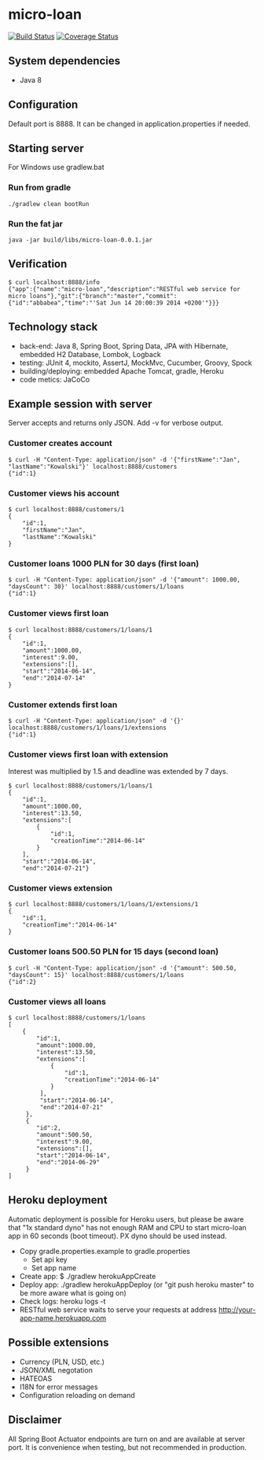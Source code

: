 # micro-loan
[![Build Status](https://travis-ci.org/dst/micro-loan.svg)](https://travis-ci.org/dst/micro-loan)
[![Coverage Status](https://coveralls.io/repos/dst/micro-loan/badge.png)](https://coveralls.io/r/dst/micro-loan)

## System dependencies
- Java 8

## Configuration
Default port is 8888. It can be changed in application.properties if needed.

## Starting server
For Windows use gradlew.bat

### Run from gradle
    ./gradlew clean bootRun

### Run the fat jar
    java -jar build/libs/micro-loan-0.0.1.jar

## Verification
    $ curl localhost:8888/info
    {"app":{"name":"micro-loan","description":"RESTful web service for micro loans"},"git":{"branch":"master","commit":{"id":"abbabea","time":"'Sat Jun 14 20:00:39 2014 +0200'"}}}

## Technology stack
- back-end: Java 8, Spring Boot, Spring Data, JPA with Hibernate, embedded H2 Database, Lombok, Logback
- testing: JUnit 4, mockito, AssertJ, MockMvc, Cucumber, Groovy, Spock
- building/deploying: embedded Apache Tomcat, gradle, Heroku
- code metics: JaCoCo

## Example session with server
Server accepts and returns only JSON. Add -v for verbose output.

### Customer creates account
    $ curl -H "Content-Type: application/json" -d '{"firstName":"Jan", "lastName":"Kowalski"}' localhost:8888/customers
    {"id":1}

### Customer views his account
    $ curl localhost:8888/customers/1
    {
        "id":1,
        "firstName":"Jan",
        "lastName":"Kowalski"
    }

### Customer loans 1000 PLN for 30 days (first loan)
    $ curl -H "Content-Type: application/json" -d '{"amount": 1000.00, "daysCount": 30}' localhost:8888/customers/1/loans
    {"id":1}

### Customer views first loan
    $ curl localhost:8888/customers/1/loans/1
    {
        "id":1,
        "amount":1000.00,
        "interest":9.00,
        "extensions":[],
        "start":"2014-06-14",
        "end":"2014-07-14"
    }
    
### Customer extends first loan
    $ curl -H "Content-Type: application/json" -d '{}' localhost:8888/customers/1/loans/1/extensions
    {"id":1}
    
### Customer views first loan with extension
Interest was multiplied by 1.5 and deadline was extended by 7 days.

    $ curl localhost:8888/customers/1/loans/1
    {
        "id":1,
        "amount":1000.00,
        "interest":13.50,
        "extensions":[
            {
                "id":1,
                "creationTime":"2014-06-14"
            }
        ],
        "start":"2014-06-14",
        "end":"2014-07-21"}

### Customer views extension
    $ curl localhost:8888/customers/1/loans/1/extensions/1
    {
        "id":1,
        "creationTime":"2014-06-14"
    }

### Customer loans 500.50 PLN for 15 days (second loan)
    $ curl -H "Content-Type: application/json" -d '{"amount": 500.50, "daysCount": 15}' localhost:8888/customers/1/loans
    {"id":2}

### Customer views all loans
    $ curl localhost:8888/customers/1/loans
    [
        {
            "id":1,
            "amount":1000.00,
            "interest":13.50,
            "extensions":[
                {
                    "id":1,
                    "creationTime":"2014-06-14"
                }
             ],
             "start":"2014-06-14",
             "end":"2014-07-21"
         },
         {
            "id":2,
            "amount":500.50,
            "interest":9.00,
            "extensions":[],
            "start":"2014-06-14",
            "end":"2014-06-29"
         }
    ]

## Heroku deployment
Automatic deployment is possible for Heroku users, but please be aware that "1x standard dyno"
has not enough RAM and CPU to start micro-loan app in 60 seconds (boot timeout).
PX dyno should be used instead.

- Copy gradle.properties.example to gradle.properties
    - Set api key
    - Set app name
- Create app: $ ./gradlew herokuAppCreate
- Deploy app: ./gradlew herokuAppDeploy (or "git push heroku master" to be more aware what is going on)
- Check logs: heroku logs -t
- RESTful web service waits to serve your requests at address http://your-app-name.herokuapp.com

## Possible extensions
- Currency (PLN, USD, etc.)
- JSON/XML negotation
- HATEOAS
- I18N for error messages
- Configuration reloading on demand

## Disclaimer
All Spring Boot Actuator endpoints are turn on and are available at server port. It is convenience when testing,
but not recommended in production.
